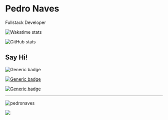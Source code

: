 # Pedro Naves 
Fullstack Developer

![Wakatime stats](https://github-readme-stats.vercel.app/api/wakatime?username=pedronaves&count_private=true&include_all_commits=true&langs_count=10)

![GitHub stats](https://github-readme-stats.vercel.app/api?username=pedronaves&count_private=true&include_all_commits=true&show_icons=true)

## Say Hi!

![Generic badge](https://img.shields.io/badge/telefone-(62)&nbsp;99633&nbsp;4685-blue.svg)

[![Generic badge](https://img.shields.io/badge/email-oi@pedronaves.com-green.svg)](mailto:oi@pedronaves.com)

[![Generic badge](https://img.shields.io/badge/site-pedronaves.com-purple.svg)](https://pedronaves.com/)

<hr/>

<img src="https://komarev.com/ghpvc/?username=pedronaves" alt="pedronaves" />

![](https://hit.yhype.me/github/profile?user_id=929308)
